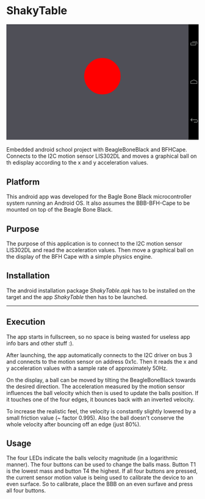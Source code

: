 ShakyTable
===========

![ShakyTable Screenshot](screenshot.png)

Embedded android school project with BeagleBoneBlack and BFHCape. Connects to the I2C motion sensor LIS302DL and moves a graphical ball on th edisplay according to the x and y acceleration values.

## Platform

This android app was developed for the Bagle Bone Black microcontroller system running an Android OS.
It also assumes the BBB-BFH-Cape to be mounted on top of the Beagle Bone Black.


## Purpose

The purpose of this application is to connect to the I2C motion sensor LIS302DL and read the acceleration values. Then move a graphical ball on the display of the BFH Cape with a simple physics engine.


## Installation

The android installation package *ShakyTable.apk* has to be installed on the target and the app *ShakyTable* then has to be launched.

-----------------------

## Execution

The app starts in fullscreen, so no space is being wasted for useless app info bars and other stuff :).

After launching, the app automatically connects to the I2C driver on bus 3 and connects to the motion sensor on address 0x1c. Then it reads the x and y acceleration values with a sample rate of approximately 50Hz.

On the display, a ball can be moved by tilting the BeagleBoneBlack towards the desired direction. The acceleration measured by the motion sensor influences the ball velocity which then is used to update the balls position. If it touches one of the four edges, it bounces back with an inverted velocity.

To increase the realistic feel, the velocity is constantly slightly lowered by a small friction value (~ factor 0.995). Also the ball doesn't conserve the whole velocity after bouncing off an edge (just 80%).

## Usage

The four LEDs indicate the balls velocity magnitude (in a logarithmic manner).
The four buttons can be used to change the balls mass. Button T1 is the lowest mass and button T4 the highest.
If all four buttons are pressed, the current sensor motion value is being used to calibrate the device to an even surface. So to calibrate, place the BBB on an even surfave and press all four buttons.
